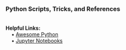 <h3>Python Scripts, Tricks, and References</h3>
<br><b>Helpful Links:</b>
<br>&nbsp;&nbsp;&nbsp;&nbsp;&bull;&nbsp;<a href="https://awesome-python.com/#job-scheduler">Awesome Python</a>
<br>&nbsp;&nbsp;&nbsp;&nbsp;&bull;&nbsp;<a href="http://nb.bianp.net/sort/views/">Jupyter Notebooks</a>
